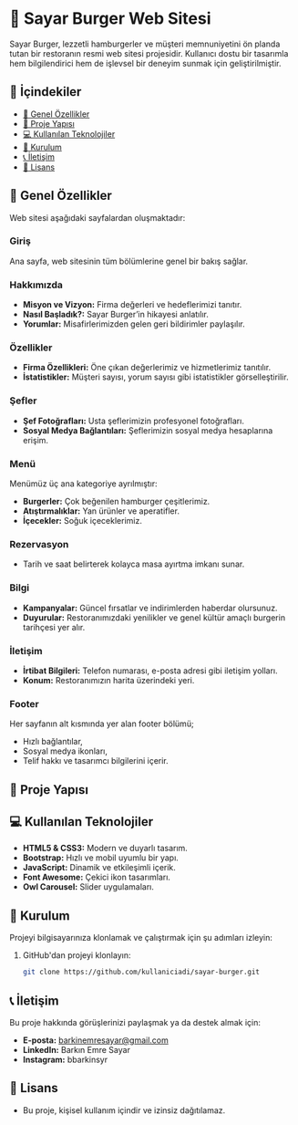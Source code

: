 # 🍔 Sayar Burger Web Sitesi  

Sayar Burger, lezzetli hamburgerler ve müşteri memnuniyetini ön planda tutan bir restoranın resmi web sitesi projesidir. Kullanıcı dostu bir tasarımla hem bilgilendirici hem de işlevsel bir deneyim sunmak için geliştirilmiştir.  

## 📄 İçindekiler  

- [🔑 Genel Özellikler](#-genel-özellikler)  
- [📂 Proje Yapısı](#-proje-yapısı)  
- [💻 Kullanılan Teknolojiler](#-kullanılan-teknolojiler)  
- [🚀 Kurulum](#-kurulum)  
- [📞 İletişim](#-iletişim)  
- [📜 Lisans](#-lisans)  

## 🔑 Genel Özellikler  

Web sitesi aşağıdaki sayfalardan oluşmaktadır:  

### Giriş  
Ana sayfa, web sitesinin tüm bölümlerine genel bir bakış sağlar.  

### Hakkımızda  
- **Misyon ve Vizyon:** Firma değerleri ve hedeflerimizi tanıtır.  
- **Nasıl Başladık?:** Sayar Burger’in hikayesi anlatılır.  
- **Yorumlar:** Misafirlerimizden gelen geri bildirimler paylaşılır.  

### Özellikler  
- **Firma Özellikleri:** Öne çıkan değerlerimiz ve hizmetlerimiz tanıtılır.  
- **İstatistikler:** Müşteri sayısı, yorum sayısı gibi istatistikler görselleştirilir.  

### Şefler  
- **Şef Fotoğrafları:** Usta şeflerimizin profesyonel fotoğrafları.  
- **Sosyal Medya Bağlantıları:** Şeflerimizin sosyal medya hesaplarına erişim.  

### Menü  
Menümüz üç ana kategoriye ayrılmıştır:  
- **Burgerler:** Çok beğenilen hamburger çeşitlerimiz.  
- **Atıştırmalıklar:** Yan ürünler ve aperatifler.  
- **İçecekler:** Soğuk içeceklerimiz.  

### Rezervasyon  
- Tarih ve saat belirterek kolayca masa ayırtma imkanı sunar.  

### Bilgi  
- **Kampanyalar:** Güncel fırsatlar ve indirimlerden haberdar olursunuz.  
- **Duyurular:** Restoranımızdaki yenilikler ve genel kültür amaçlı burgerin tarihçesi yer alır.  

### İletişim  
- **İrtibat Bilgileri:** Telefon numarası, e-posta adresi gibi iletişim yolları.  
- **Konum:** Restoranımızın harita üzerindeki yeri.  

### Footer  
Her sayfanın alt kısmında yer alan footer bölümü;  
- Hızlı bağlantılar,  
- Sosyal medya ikonları,  
- Telif hakkı ve tasarımcı bilgilerini içerir.  

## 📂 Proje Yapısı


## 💻 Kullanılan Teknolojiler  

- **HTML5 & CSS3:** Modern ve duyarlı tasarım.  
- **Bootstrap:** Hızlı ve mobil uyumlu bir yapı.  
- **JavaScript:** Dinamik ve etkileşimli içerik.  
- **Font Awesome:** Çekici ikon tasarımları.  
- **Owl Carousel:** Slider uygulamaları.  

## 🚀 Kurulum  

Projeyi bilgisayarınıza klonlamak ve çalıştırmak için şu adımları izleyin:  

1. GitHub'dan projeyi klonlayın:  
   ```bash
   git clone https://github.com/kullaniciadi/sayar-burger.git
   
## 📞 İletişim
Bu proje hakkında görüşlerinizi paylaşmak ya da destek almak için:

- **E-posta:** barkinemresayar@gmail.com
- **LinkedIn:** Barkın Emre Sayar
- **Instagram:** bbarkinsyr

## 📜 Lisans
- Bu proje, kişisel kullanım içindir ve izinsiz dağıtılamaz.


